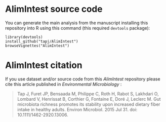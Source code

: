 AlimIntest source code
====

You can generate the main analysis from the manuscript installing this repository into R using this command (this required `devtools` package):

    library(devtools)
    install_github("tapj/AlimIntest")
    browseVignettes("AlimIntest")

AlimIntest citation
====

If you use dataset and/or source code from this _AlimIntest_ repository please cite this article published in _Environmental Microbiology_ :

> Tap J, Furet JP, Bensaada M, Philippe C, Roth H, Rabot S, Lakhdari O, Lombard V, Henrissat B, Corthier G, Fontaine E, Doré J, Leclerc M. Gut microbiota richness promotes its stability upon increased dietary fiber intake in healthy adults. Environ Microbiol. 2015 Jul 31. doi: 10.1111/1462-2920.13006.
    
